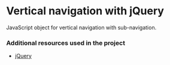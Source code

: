 Vertical navigation with jQuery
==========================

JavaScript object for vertical navigation with sub-navigation.

### Additional resources used in the project

- [jQuery](http://jquery.com/)